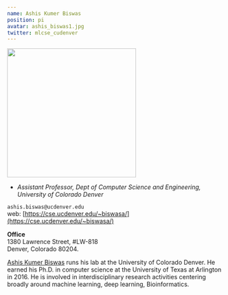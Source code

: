 ```yaml
---
name: Ashis Kumer Biswas 
position: pi
avatar: ashis_biswas1.jpg
twitter: mlcse_cudenver
---
```


<img width="300" src="{{site.baseurl}}/images/people/{{page.avatar}}" data-action="zoom">

- _Assistant Professor, Dept of Computer Science and Engineering, University of Colorado Denver_<br>

<i class="fa fa-envelope-o"></i> `ashis.biswas@ucdenver.edu`<br>
web: [https://cse.ucdenver.edu/~biswasa/](https://cse.ucdenver.edu/~biswasa/)<br>

**Office**<br>
1380 Lawrence Street, #LW-818 <br>
Denver, Colorado 80204.

[Ashis Kumer Biswas](https://cse.ucdenver.edu/~biswasa/) runs his lab at the University of Colorado Denver.
He earned his Ph.D. in computer science at the University of Texas at Arlington in 2016.  He is involved in interdisciplinary research activities centering broadly around machine learning, deep learning, Bioinformatics.
